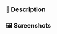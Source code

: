 <!-- Set the title as the linear task -->

### 💫 Description
<!-- Describe your changes in detail -->


### 🖼️ Screenshots
<!-- Add screenshots of what the PR visually changes -->
